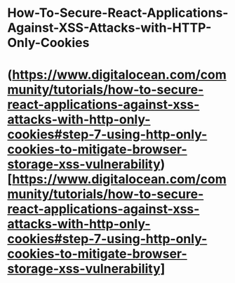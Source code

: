 ﻿# How-To-Secure-React-Applications-Against-XSS-Attacks-with-HTTP-Only-Cookies
# (https://www.digitalocean.com/community/tutorials/how-to-secure-react-applications-against-xss-attacks-with-http-only-cookies#step-7-using-http-only-cookies-to-mitigate-browser-storage-xss-vulnerability)[https://www.digitalocean.com/community/tutorials/how-to-secure-react-applications-against-xss-attacks-with-http-only-cookies#step-7-using-http-only-cookies-to-mitigate-browser-storage-xss-vulnerability]
